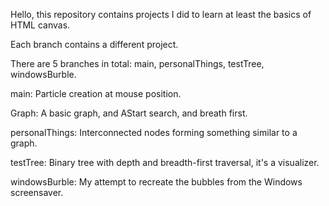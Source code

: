 Hello, this repository contains projects I did to learn at least the basics of HTML canvas.

Each branch contains a different project.

There are 5 branches in total: main, personalThings, testTree, windowsBurble.

main: Particle creation at mouse position.

Graph: A basic graph, and AStart search, and breath first.

personalThings: Interconnected nodes forming something similar to a graph.

testTree: Binary tree with depth and breadth-first traversal, it's a visualizer.

windowsBurble: My attempt to recreate the bubbles from the Windows screensaver.
